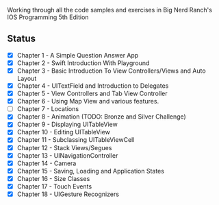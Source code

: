 Working through all the code samples and exercises in Big Nerd Ranch's IOS Programming 5th Edition

Status
-----
- [x] Chapter 1 - A Simple Question Answer App
- [x] Chapter 2 - Swift Introduction With Playground
- [x] Chapter 3 - Basic Introduction To View Controllers/Views and Auto Layout
- [x] Chapter 4 - UITextField and Introduction to Delegates
- [x] Chapter 5 - View Controllers and Tab View Controller
- [x] Chapter 6 - Using Map View and various features.
- [ ] Chapter 7 - Locations
- [x] Chapter 8 - Animation (TODO: Bronze and Silver Challenge)
- [x] Chapter 9 - Displaying UITableView
- [x] Chapter 10 - Editing UITableView
- [x] Chapter 11 - Subclassing UITableViewCell
- [x] Chapter 12 - Stack Views/Segues
- [x] Chapter 13 - UINavigationController
- [x] Chapter 14 - Camera
- [x] Chapter 15 - Saving, Loading and Application States
- [x] Chapter 16 - Size Classes
- [x] Chapter 17 - Touch Events
- [x] Chapter 18 - UIGesture Recognizers